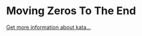 Moving Zeros To The End
=
[Get more information about kata...](https://www.codewars.com//kata//kata/52597aa56021e91c93000cb0)